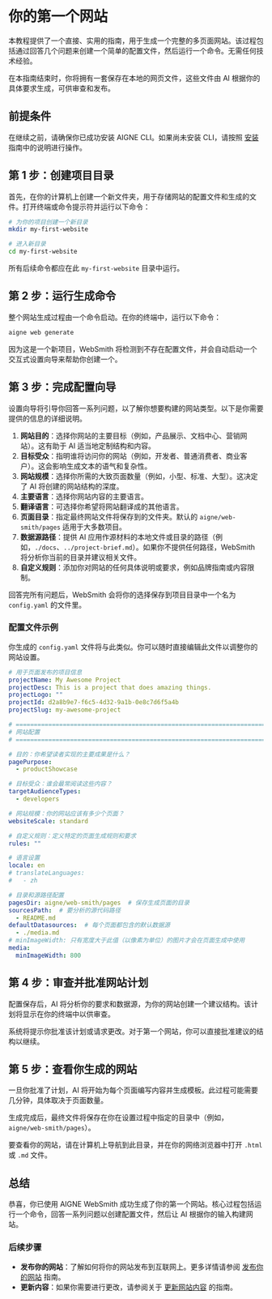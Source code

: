 # 你的第一个网站

本教程提供了一个直接、实用的指南，用于生成一个完整的多页面网站。该过程包括通过回答几个问题来创建一个简单的配置文件，然后运行一个命令。无需任何技术经验。

在本指南结束时，你将拥有一套保存在本地的网页文件，这些文件由 AI 根据你的具体要求生成，可供审查和发布。

## 前提条件

在继续之前，请确保你已成功安装 AIGNE CLI。如果尚未安装 CLI，请按照 [安装](./getting-started-installation.md) 指南中的说明进行操作。

## 第 1 步：创建项目目录

首先，在你的计算机上创建一个新文件夹，用于存储网站的配置文件和生成的文件。打开终端或命令提示符并运行以下命令：

```bash
# 为你的项目创建一个新目录
mkdir my-first-website

# 进入新目录
cd my-first-website
```

所有后续命令都应在此 `my-first-website` 目录中运行。

## 第 2 步：运行生成命令

整个网站生成过程由一个命令启动。在你的终端中，运行以下命令：

```bash aigne web generate icon=material-symbols:rocket-launch-outline
aigne web generate
```

因为这是一个新项目，WebSmith 将检测到不存在配置文件，并会自动启动一个交互式设置向导来帮助你创建一个。

## 第 3 步：完成配置向导

设置向导将引导你回答一系列问题，以了解你想要构建的网站类型。以下是你需要提供的信息的详细说明。

1.  **网站目的**：选择你网站的主要目标（例如，产品展示、文档中心、营销网站）。这有助于 AI 适当地定制结构和内容。
2.  **目标受众**：指明谁将访问你的网站（例如，开发者、普通消费者、商业客户）。这会影响生成文本的语气和复杂性。
3.  **网站规模**：选择你所需的大致页面数量（例如，小型、标准、大型）。这决定了 AI 将创建的网站结构的深度。
4.  **主要语言**：选择你网站内容的主要语言。
5.  **翻译语言**：可选择你希望将网站翻译成的其他语言。
6.  **页面目录**：指定最终网站文件将保存到的文件夹。默认的 `aigne/web-smith/pages` 适用于大多数项目。
7.  **数据源路径**：提供 AI 应用作源材料的本地文件或目录的路径（例如，`./docs`、`../project-brief.md`）。如果你不提供任何路径，WebSmith 将分析你当前的目录并建议相关文件。
8.  **自定义规则**：添加你对网站的任何具体说明或要求，例如品牌指南或内容限制。

回答完所有问题后，WebSmith 会将你的选择保存到项目目录中一个名为 `config.yaml` 的文件里。

### 配置文件示例

你生成的 `config.yaml` 文件将与此类似。你可以随时直接编辑此文件以调整你的网站设置。

```yaml config.yaml icon=mdi:file-document-outline
# 用于页面发布的项目信息
projectName: My Awesome Project
projectDesc: This is a project that does amazing things.
projectLogo: ""
projectId: d2a8b9e7-f6c5-4d32-9a1b-0e8c7d6f5a4b
projectSlug: my-awesome-project

# =============================================================================
# 网站配置
# =============================================================================

# 目的：你希望读者实现的主要成果是什么？
pagePurpose:
  - productShowcase

# 目标受众：谁会最常阅读这些内容？
targetAudienceTypes:
  - developers

# 网站规模：你的网站应该有多少个页面？
websiteScale: standard

# 自定义规则：定义特定的页面生成规则和要求
rules: ""

# 语言设置
locale: en
# translateLanguages:
#   - zh

# 目录和源路径配置
pagesDir: aigne/web-smith/pages  # 保存生成页面的目录
sourcesPath:  # 要分析的源代码路径
  - README.md
defaultDatasources:  # 每个页面都包含的默认数据源
  - ./media.md
# minImageWidth: 只有宽度大于此值（以像素为单位）的图片才会在页面生成中使用
media:
  minImageWidth: 800
```

## 第 4 步：审查并批准网站计划

配置保存后，AI 将分析你的要求和数据源，为你的网站创建一个建议结构。该计划将显示在你的终端中以供审查。

系统将提示你批准该计划或请求更改。对于第一个网站，你可以直接批准建议的结构以继续。

## 第 5 步：查看你生成的网站

一旦你批准了计划，AI 将开始为每个页面编写内容并生成模板。此过程可能需要几分钟，具体取决于页面数量。

生成完成后，最终文件将保存在你在设置过程中指定的目录中（例如，`aigne/web-smith/pages`）。

要查看你的网站，请在计算机上导航到此目录，并在你的网络浏览器中打开 `.html` 或 `.md` 文件。

## 总结

恭喜，你已使用 AIGNE WebSmith 成功生成了你的第一个网站。核心过程包括运行一个命令，回答一系列问题以创建配置文件，然后让 AI 根据你的输入构建网站。

### 后续步骤

-   **发布你的网站**：了解如何将你的网站发布到互联网上。更多详情请参阅 [发布你的网站](./core-tasks-publishing-your-website.md) 指南。
-   **更新内容**：如果你需要进行更改，请参阅关于 [更新网站内容](./core-tasks-updating-website-content.md) 的指南。